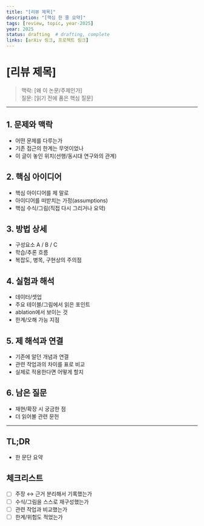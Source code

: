 ```yaml
---
title: "[리뷰 제목]"
description: "[핵심 한 줄 요약]"
tags: [review, topic, year-2025]
year: 2025
status: drafting  # drafting, complete
links: [arXiv 링크, 프로젝트 링크]
---
```


# [리뷰 제목]

> 맥락: [왜 이 논문/주제인가]  
> 질문: [읽기 전에 품은 핵심 질문]

---

## 1. 문제와 맥락
- 어떤 문제를 다루는가
- 기존 접근의 한계는 무엇이었나
- 이 글이 놓인 위치(선행/동시대 연구와의 관계)

## 2. 핵심 아이디어
- 핵심 아이디어를 제 말로
- 아이디어를 떠받치는 가정(assumptions)
- 핵심 수식/그림(직접 다시 그리거나 요약)

## 3. 방법 상세
- 구성요소 A / B / C
- 학습/추론 흐름
- 복잡도, 병목, 구현상의 주의점

## 4. 실험과 해석
- 데이터/셋업
- 주요 테이블/그림에서 읽은 포인트
- ablation에서 보이는 것
- 한계/오해 가능 지점

## 5. 제 해석과 연결
- 기존에 알던 개념과 연결
- 관련 작업과의 차이를 표로 비교
- 실제로 적용한다면 어떻게 할지

## 6. 남은 질문
- 재현/확장 시 궁금한 점
- 더 읽어볼 관련 문헌

---

## TL;DR
- 한 문단 요약

## 체크리스트
- [ ] 주장 ↔ 근거 분리해서 기록했는가
- [ ] 수식/그림을 스스로 재구성했는가
- [ ] 관련 작업과 비교했는가
- [ ] 한계/위험도 적었는가
